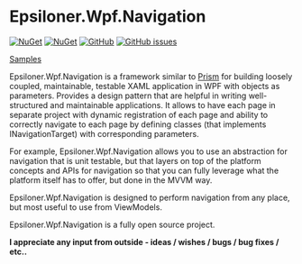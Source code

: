 # Epsiloner.Wpf.Navigation

[![NuGet](https://img.shields.io/nuget/v/Epsiloner.Wpf.Navigation.svg)](https://www.nuget.org/packages/Epsiloner.Wpf.Navigation/)
[![NuGet](https://img.shields.io/nuget/dt/Epsiloner.Wpf.Navigation.svg)](https://www.nuget.org/packages/Epsiloner.Wpf.Navigation/)
[![GitHub](https://img.shields.io/github/license/Epsil0neR/Epsiloner.Wpf.Navigation.svg)](https://github.com/Epsil0neR/Epsiloner.Wpf.Navigation)
[![GitHub issues](https://img.shields.io/github/issues/Epsil0neR/Epsiloner.Wpf.Navigation.svg)](https://github.com/Epsil0neR/Epsiloner.Wpf.Navigation)

[Samples](https://github.com/Epsil0neR/Epsiloner.Wpf.Navigation/tree/master/Epsiloner.Wpf.Navigation/Samples)

Epsiloner.Wpf.Navigation is a framework similar to [Prism](https://prismlibrary.github.io/) for building loosely coupled, maintainable, testable XAML application in WPF with objects as parameters.
Provides a design pattern that are helpful in writing well-structured and maintainable applications.
It allows to have each page in separate project with dynamic registration of each page and ability to correctly navigate to each page by defining classes (that implements INavigationTarget) with corresponding parameters.

For example, Epsiloner.Wpf.Navigation allows you to use an abstraction for navigation that is unit testable, but that layers on top of the platform concepts and APIs for navigation so that you can fully leverage what the platform itself has to offer, but done in the MVVM way.

Epsiloner.Wpf.Navigation is designed to perform navigation from any place, but most useful to use from ViewModels.

Epsiloner.Wpf.Navigation is a fully open source project.

**I appreciate any input from outside - ideas / wishes / bugs / bug fixes / etc..**
